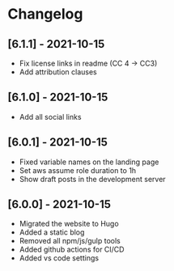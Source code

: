 # Changelog

## [6.1.1] - 2021-10-15

* Fix license links in readme (CC 4 -> CC3)
* Add attribution clauses

## [6.1.0] - 2021-10-15

* Add all social links

## [6.0.1] - 2021-10-15

* Fixed variable names on the landing page
* Set aws assume role duration to 1h
* Show draft posts in the development server

## [6.0.0] - 2021-10-15

* Migrated the website to Hugo
* Added a static blog
* Removed all npm/js/gulp tools
* Added github actions for CI/CD
* Added vs code settings
